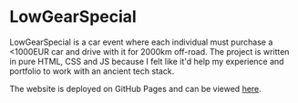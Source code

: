 # LowGearSpecial

LowGearSpecial is a car event where each individual must purchase a <1000EUR car and drive with it for 2000km off-road. The project is written in pure HTML, CSS and JS because I felt like it'd help my experience and portfolio to work with an ancient tech stack.

The website is deployed on GitHub Pages and can be viewed [here](https://gargant0373.github.io/LowGearWebsite/).
